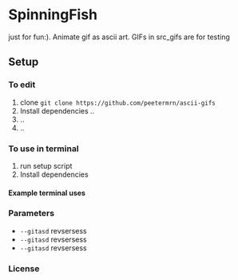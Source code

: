 # SpinningFish

just for fun:). Animate gif as ascii art. GIFs in src_gifs are for testing



## Setup

### To edit

1. clone `git clone https://github.com/peetermrn/ascii-gifs`
2. Install dependencies ..
3. ..
4. ..

### To use in terminal


1. run setup script
2. Install dependencies 
#### Example terminal uses


### Parameters

- `--gitasd` revsersess
- `--gitasd` revsersess
- `--gitasd` revsersess

### License